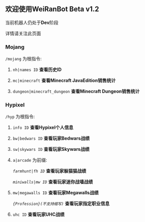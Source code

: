 ## 欢迎使用WeiRanBot Beta v1.2

当前机器人仍处于**Dev**阶段

详情请关注此页面

### Mojang

`/mojang` 为根指令:

1. `nh|names ID` **查看历史ID**

2. `mc|minecraft` **查看Minecraft JavaEdition销售统计**

3. `dungeon|minecraft_dungeon` **查看Minecraft Dungeon销售统计**

### Hypixel

`/hyp` 为根指令:

1. `info ID` **查看Hypixel个人信息**

2. `bw|bedwars ID` **查看玩家Bedwars战绩**

3. `sw|skywars ID` **查看玩家Skywars战绩**

4. `a|arcade` 为前缀:

   _`farmhunt|fh ID`_ **查看玩家躲猫猫战绩**

   _`miniwalls|mw ID`_ **查看玩家迷你战墙战绩**
   
5. `mw|megawalls ID` **查看玩家Megawalls战绩**

   _`{Profession}(不支持缩写)`_ **查看玩家指定职业信息**
   
6. `uhc ID` **查看玩家UHC战绩**
